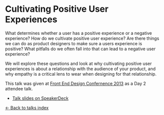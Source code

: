 # Cultivating Positive User Experiences

What determines whether a user has a positive experience or a negative experience? How do we cultivate positive user experience? Are there things we can do as product designers to make sure a users experience is positive? What pitfalls do we often fall into that can lead to a negative user experience?

We will explore these questions and look at why cultivating positive user experiences is about a relationship with the audience of your product, and why empathy is a critical lens to  wear when designing for that relationship.

This talk was given at [Front End Design Confernence 2013](http://lanyrd.com/2013/frontendconf/) as a Day 2 attendee talk.

- [Talk slides on SpeakerDeck](https://speakerdeck.com/jglovier/cultivating-positive-user-experiences)

[&larr; Back to talks index](https://github.com/jglovier/speaking/)